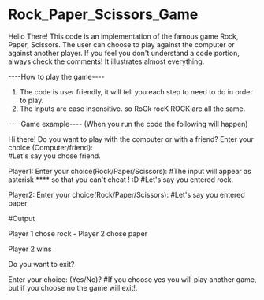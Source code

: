 # Rock_Paper_Scissors_Game
Hello There!
This code is an implementation of the famous game Rock, Paper, Scissors.
The user can choose to play against the computer or against another player.
If you feel you don't understand a code portion, always check the comments! It illustrates almost everything.

----How to play the game----
1) The code is user friendly, it will tell you each step to need to do in order to play.
2) The inputs are case insensitive. so RoCk rocK ROCK are all the same.


----Game example---- 
(When you run the code the following will happen)

Hi there! Do you want to play with the computer or with a friend?
Enter your choice (Computer/friend): <Your choice>  
#Let's say you chose friend.
  
Player1: Enter your choice(Rock/Paper/Scissors): <Your choice>
#The input will appear as asterisk **** so that you can't cheat ! :D
#Let's say you entered rock.
  
Player2: Enter your choice(Rock/Paper/Scissors): <Your choice>
#Let's say you entered paper
  
#Output

Player 1 chose rock - Player 2 chose paper

Player 2 wins

Do you want to exit?

Enter your choice: (Yes/No)? <Your choice>
#If you choose yes you will play another game, but if you choose no the game will exit!.
  


 
